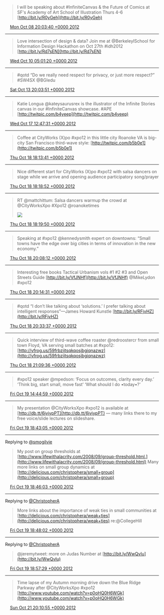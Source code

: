 > I will be speaking about #InfiniteCanvas &amp; the Future of Comics at SF's Academy of Art School of Illustration Thurs 4-6 [http://bit.ly/R0yGeh](http://bit.ly/R0yGeh)

<img src="../../media/tweet.ico" width="12" /> [Mon Oct 08 20:03:40 +0000 2012](https://twitter.com/ChristopherA/status/255398074879442944)

----

> Love intersection of design &amp; data? Join me at @BerkeleyISchool for Information Design Hackathon on Oct 27th #idh2012 [http://bit.ly/Rd7sEN](http://bit.ly/Rd7sEN)

<img src="../../media/tweet.ico" width="12" /> [Wed Oct 10 05:01:20 +0000 2012](https://twitter.com/ChristopherA/status/255895768664248320)

----

> #qotd “Do we really need respect for privacy, or just more respect?” #SW4SX @BGIedu

<img src="../../media/tweet.ico" width="12" /> [Sat Oct 13 20:03:51 +0000 2012](https://twitter.com/ChristopherA/status/257210059745026048)

----

> Katie Longua @kateysaurusrex is the illustrator of the Infinite Stories canvas in our #InfiniteCanvas showcase. #APE [http://twitpic.com/b4yeep](http://twitpic.com/b4yeep)

<img src="../../media/tweet.ico" width="12" /> [Wed Oct 17 12:47:31 +0000 2012](https://twitter.com/ChristopherA/status/258549803028471808)

----

> Coffee at CityWorks (X)po #xpo12 in this little city Roanoke VA is big-city San Francisco third-wave style: [http://twitpic.com/b5b0e1](http://twitpic.com/b5b0e1)

<img src="../../media/tweet.ico" width="12" /> [Thu Oct 18 18:13:41 +0000 2012](https://twitter.com/ChristopherA/status/258994272139870208)

----

> Nice different start for CityWorks (X)po #xpo12 with salsa dancers on stage while we arrive and opening audience participatory song/prayer

<img src="../../media/tweet.ico" width="12" /> [Thu Oct 18 18:18:52 +0000 2012](https://twitter.com/ChristopherA/status/258995577600237568)

----

> RT @mattchittum: Salsa dancers warmup the crowd at @CityWorksXpo #Xpo12 @roanoketimes 
> 
> ![](../../media/258995822845366273-A5gg_C_CMAEHbUe.jpg)

<img src="../../media/tweet.ico" width="12" /> [Thu Oct 18 18:19:50 +0000 2012](https://twitter.com/ChristopherA/status/258995822845366273)

----

> Speaking at #xpo12 @kennedysmith expert on downtowns: “Small towns have the edge over big cities in terms of innovation in the new economy.”

<img src="../../media/tweet.ico" width="12" /> [Thu Oct 18 20:08:12 +0000 2012](https://twitter.com/ChristopherA/status/259023091307540480)

----

> Interesting free books Tactical Urbanism vols #1 #2 #3 and Open Streets Guide [http://bit.ly/VfJNHf](http://bit.ly/VfJNHf) @MikeLydon #xpo12

<img src="../../media/tweet.ico" width="12" /> [Thu Oct 18 20:14:31 +0000 2012](https://twitter.com/ChristopherA/status/259024684169961472)

----

> #qotd “I don’t like talking about ‘solutions.’ I prefer talking about intelligent responses”—James Howard Kunstle [http://bit.ly/RFjvHZ](http://bit.ly/RFjvHZ)

<img src="../../media/tweet.ico" width="12" /> [Thu Oct 18 20:33:37 +0000 2012](https://twitter.com/ChristopherA/status/259029491630886913)

----

> Quick interview of third-wave coffee roaster @redroostercr from small town Floyd, VA serving small batches at #xpo12: [http://yfrog.us/59frbzijtsqkqosjbgiqnazwz](http://yfrog.us/59frbzijtsqkqosjbgiqnazwz)

<img src="../../media/tweet.ico" width="12" /> [Thu Oct 18 21:09:36 +0000 2012](https://twitter.com/ChristopherA/status/259038544289488897)

----

> #xpo12 speaker @mpedson: ‘Focus on outcomes, clarity every day.’ ‘Think big, start small, move fast’ ‘What should I do •today•?'

<img src="../../media/tweet.ico" width="12" /> [Fri Oct 19 14:44:59 +0000 2012](https://twitter.com/ChristopherA/status/259304140822421504)

----

> My presentation @CityWorksXpo #xpo12 is available at [http://db.tt/6jvjypPT](http://db.tt/6jvjypPT) — many links there to my free voice/slide lectures on slideshare.

<img src="../../media/tweet.ico" width="12" /> [Fri Oct 19 18:43:05 +0000 2012](https://twitter.com/ChristopherA/status/259364061916049408)

----

Replying to [@smogilvie](https://twitter.com/smogilvie/status/259362283002662912)

> My post on group thresholds at [http://www.lifewithalacrity.com/2008/09/group-threshold.html.](http://www.lifewithalacrity.com/2008/09/group-threshold.html) Many more links on small group dynamics at [http://delicious.com/christophera/small+group](http://delicious.com/christophera/small+group)

<img src="../../media/tweet.ico" width="12" /> [Fri Oct 19 18:46:03 +0000 2012](https://twitter.com/ChristopherA/status/259364805851348992)

----

Replying to [@ChristopherA](https://twitter.com/CollegeHill/status/259360418819096577)

> More links about the importance of weak ties in small communities  at [http://delicious.com/christophera/weak+ties](http://delicious.com/christophera/weak+ties) re:@CollegeHill

<img src="../../media/tweet.ico" width="12" /> [Fri Oct 19 18:48:02 +0000 2012](https://twitter.com/ChristopherA/status/259365304637997056)

----

Replying to [@ChristopherA](https://twitter.com/JeremyStutes/status/259361346091638785)

> @jeremytweet: more on Judas Number at [http://bit.ly/WwQvIu](http://bit.ly/WwQvIu)

<img src="../../media/tweet.ico" width="12" /> [Fri Oct 19 18:57:29 +0000 2012](https://twitter.com/ChristopherA/status/259367684993605632)

----

> Time lapse of my Autumn morning drive down the Blue Ridge Parkway after @CityWorksXpo #xpo12  [http://www.youtube.com/watch?v=p0oHQ0H6WGk](http://www.youtube.com/watch?v=p0oHQ0H6WGk)

<img src="../../media/tweet.ico" width="12" /> [Sun Oct 21 20:10:55 +0000 2012](https://twitter.com/ChristopherA/status/260110940790460416)